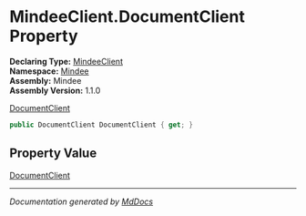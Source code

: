 ﻿<!--  
  <auto-generated>   
    The contents of this file were generated by a tool.  
    Changes to this file may be list if the file is regenerated  
  </auto-generated>   
-->

# MindeeClient.DocumentClient Property

**Declaring Type:** [MindeeClient](../index.md)  
**Namespace:** [Mindee](../../index.md)  
**Assembly:** Mindee  
**Assembly Version:** 1.1.0

[DocumentClient](../../DocumentClient/index.md)

```csharp
public DocumentClient DocumentClient { get; }
```

## Property Value

[DocumentClient](../../DocumentClient/index.md)

___

*Documentation generated by [MdDocs](https://github.com/ap0llo/mddocs)*
